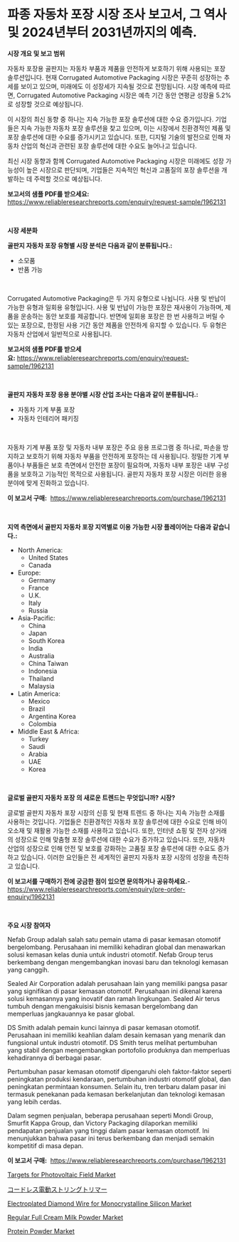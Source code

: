 <p><h1>파종 자동차 포장 시장 조사 보고서, 그 역사 및 2024년부터 2031년까지의 예측.</h1></p><p><strong>시장 개요 및 보고 범위</strong></p>
<p><p>자동차 포장용 골판지는 자동차 부품과 제품을 안전하게 보호하기 위해 사용되는 포장 솔루션입니다. 현재 Corrugated Automotive Packaging 시장은 꾸준히 성장하는 추세를 보이고 있으며, 미래에도 이 성장세가 지속될 것으로 전망됩니다. 시장 예측에 따르면, Corrugated Automotive Packaging 시장은 예측 기간 동안 연평균 성장율 5.2%로 성장할 것으로 예상됩니다.</p><p>이 시장의 최신 동향 중 하나는 지속 가능한 포장 솔루션에 대한 수요 증가입니다. 기업들은 지속 가능한 자동차 포장 솔루션을 찾고 있으며, 이는 시장에서 친환경적인 제품 및 포장 솔루션에 대한 수요를 증가시키고 있습니다. 또한, 디지털 기술의 발전으로 인해 자동차 산업의 혁신과 관련된 포장 솔루션에 대한 수요도 늘어나고 있습니다.</p><p>최신 시장 동향과 함께 Corrugated Automotive Packaging 시장은 미래에도 성장 가능성이 높은 시장으로 판단되며, 기업들은 지속적인 혁신과 고품질의 포장 솔루션을 개발하는 데 주력할 것으로 예상됩니다.</p></p>
<p><strong>보고서의 샘플 PDF를 받으세요:</strong> <a href="https://www.reliableresearchreports.com/enquiry/request-sample/1962131">https://www.reliableresearchreports.com/enquiry/request-sample/1962131</a></p>
<p>&nbsp;</p>
<p><strong>시장 세분화</strong></p>
<p><strong>골판지 자동차 포장 유형별 시장 분석은 다음과 같이 분류됩니다.:</strong></p>
<p><ul><li>소모품</li><li>반품 가능</li></ul></p>
<p>&nbsp;</p>
<p><p>Corrugated Automotive Packaging은 두 가지 유형으로 나뉩니다. 사용 및 반납이 가능한 유형과 일회용 유형입니다. 사용 및 반납이 가능한 포장은 재사용이 가능하며, 제품을 운송하는 동안 보호를 제공합니다. 반면에 일회용 포장은 한 번 사용하고 버릴 수 있는 포장으로, 한정된 사용 기간 동안 제품을 안전하게 유지할 수 있습니다. 두 유형은 자동차 산업에서 일반적으로 사용됩니다.</p></p>
<p><strong>보고서의 샘플 PDF를 받으세요:</strong>&nbsp;<a href="https://www.reliableresearchreports.com/enquiry/request-sample/1962131">https://www.reliableresearchreports.com/enquiry/request-sample/1962131</a></p>
<p>&nbsp;</p>
<p><strong> 골판지 자동차 포장 응용 분야별 시장 산업 조사는 다음과 같이 분류됩니다.:</strong></p>
<p><ul><li>자동차 기계 부품 포장</li><li>자동차 인테리어 패키징</li></ul></p>
<p>&nbsp;</p>
<p><p>자동차 기계 부품 포장 및 자동차 내부 포장은 주요 응용 프로그램 중 하나로, 파손을 방지하고 보호하기 위해 자동차 부품을 안전하게 포장하는 데 사용됩니다. 정밀한 기계 부품이나 부품들은 보호 측면에서 안전한 포장이 필요하며, 자동차 내부 포장은 내부 구성품을 보호하고 기능적인 목적으로 사용됩니다. 골판지 자동차 포장 시장은 이러한 응용 분야에 맞게 진화하고 있습니다.</p></p>
<p><strong>이 보고서 구매:</strong>&nbsp; <a href="https://www.reliableresearchreports.com/purchase/1962131">https://www.reliableresearchreports.com/purchase/1962131</a></p>
<p>&nbsp;</p>
<p><strong>지역 측면에서 골판지 자동차 포장 지역별로 이용 가능한 시장 플레이어는 다음과 같습니다.:</strong></p>
<p><ul>
    <li>
        North America:
        <ul>
            <li>United States</li>
            <li>Canada</li>
        </ul>
    </li>
    <li>
        Europe:
        <ul>
            <li>Germany</li>
            <li>France</li>
            <li>U.K.</li>
            <li>Italy</li>
            <li>Russia</li>
        </ul>
    </li>
    <li>
        Asia-Pacific:
        <ul>
            <li>China</li>
            <li>Japan</li>
            <li>South Korea</li>
            <li>India</li>
            <li>Australia</li>
            <li>China Taiwan</li>
            <li>Indonesia</li>
            <li>Thailand</li>
            <li>Malaysia</li>
        </ul>
    </li>
    <li>
        Latin America:
        <ul>
            <li>Mexico</li>
            <li>Brazil</li>
            <li>Argentina Korea</li>
            <li>Colombia</li>
        </ul>
    </li>
    <li>
        Middle East & Africa:
        <ul>
            <li>Turkey</li>
            <li>Saudi</li>
            <li>Arabia</li>
            <li>UAE</li>
            <li>Korea</li>
        </ul>
    </li>
    </ul></p>
<p>&nbsp;</p>
<p><strong>글로벌 골판지 자동차 포장 의 새로운 트렌드는 무엇입니까? 시장?</strong></p>
<p><p>글로벌 골판지 자동차 포장 시장의 신흥 및 현재 트렌드 중 하나는 지속 가능한 소재를 사용하는 것입니다. 기업들은 친환경적인 자동차 포장 솔루션에 대한 수요로 인해 바이오소재 및 재활용 가능한 소재를 사용하고 있습니다. 또한, 인터넷 쇼핑 및 전자 상거래의 성장으로 인해 맞춤형 포장 솔루션에 대한 수요가 증가하고 있습니다. 또한, 자동차 산업의 성장으로 인해 안전 및 보호를 강화하는 고품질 포장 솔루션에 대한 수요도 증가하고 있습니다. 이러한 요인들은 전 세계적인 골판지 자동차 포장 시장의 성장을 촉진하고 있습니다.</p></p>
<p><strong>이 보고서를 구매하기 전에 궁금한 점이 있으면 문의하거나 공유하세요.</strong>- <a href="https://www.reliableresearchreports.com/enquiry/pre-order-enquiry/1962131">https://www.reliableresearchreports.com/enquiry/pre-order-enquiry/1962131</a></p>
<p>&nbsp;</p>
<p><strong>주요 시장 참여자</strong></p>
<p><p>Nefab Group adalah salah satu pemain utama di pasar kemasan otomotif bergelombang. Perusahaan ini memiliki kehadiran global dan menawarkan solusi kemasan kelas dunia untuk industri otomotif. Nefab Group terus berkembang dengan mengembangkan inovasi baru dan teknologi kemasan yang canggih.</p><p>Sealed Air Corporation adalah perusahaan lain yang memiliki pangsa pasar yang signifikan di pasar kemasan otomotif. Perusahaan ini dikenal karena solusi kemasannya yang inovatif dan ramah lingkungan. Sealed Air terus tumbuh dengan mengakuisisi bisnis kemasan bergelombang dan memperluas jangkauannya ke pasar global.</p><p>DS Smith adalah pemain kunci lainnya di pasar kemasan otomotif. Perusahaan ini memiliki keahlian dalam desain kemasan yang menarik dan fungsional untuk industri otomotif. DS Smith terus melihat pertumbuhan yang stabil dengan mengembangkan portofolio produknya dan memperluas kehadirannya di berbagai pasar.</p><p>Pertumbuhan pasar kemasan otomotif dipengaruhi oleh faktor-faktor seperti peningkatan produksi kendaraan, pertumbuhan industri otomotif global, dan peningkatan permintaan konsumen. Selain itu, tren terbaru dalam pasar ini termasuk penekanan pada kemasan berkelanjutan dan teknologi kemasan yang lebih cerdas.</p><p>Dalam segmen penjualan, beberapa perusahaan seperti Mondi Group, Smurfit Kappa Group, dan Victory Packaging dilaporkan memiliki pendapatan penjualan yang tinggi dalam pasar kemasan otomotif. Ini menunjukkan bahwa pasar ini terus berkembang dan menjadi semakin kompetitif di masa depan.</p></p>
<p><strong>이 보고서 구매:</strong>&nbsp;&nbsp;<a href="https://www.reliableresearchreports.com/purchase/1962131">https://www.reliableresearchreports.com/purchase/1962131</a></p>
<p><p><a href="https://github.com/rahu1506/Market-Research-Report-List-3/blob/main/targets-for-photovoltaic-field-market.md">Targets for Photovoltaic Field Market</a></p><p><a href="https://github.com/nxboeu02965442/Market-Research-Report-List-1/blob/main/70461382423.md">コードレス電動ストリングトリマー</a></p><p><a href="https://github.com/FassouRP/Market-Research-Report-List-3/blob/main/electroplated-diamond-wire-for-monocrystalline-silicon-market.md">Electroplated Diamond Wire for Monocrystalline Silicon Market</a></p><p><a href="https://view.publitas.com/reportprime-1/regular-full-cream-milk-powder-market-size-focuses-on-market-dynamics-in-depth-analysis-and-future-projections-of-its-market-forecasted-for-period-from-2024-to-2031/">Regular Full Cream Milk Powder Market</a></p><p><a href="https://faithful-glue-af3.notion.site/Protein-Powder-Market-with-the-goal-of-estimating-the-market-size-and-future-growth-potential-of-var-f7d4fe1a1e2a40c19ee837f85cc309f4">Protein Powder Market</a></p></p>
